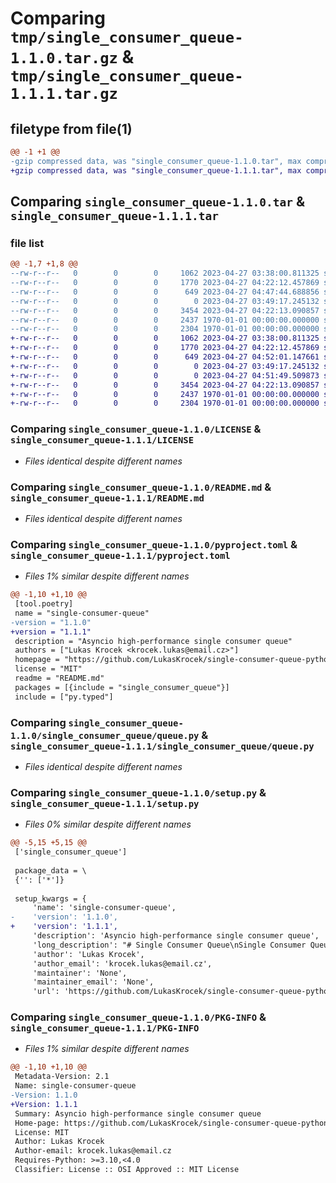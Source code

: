 # Comparing `tmp/single_consumer_queue-1.1.0.tar.gz` & `tmp/single_consumer_queue-1.1.1.tar.gz`

## filetype from file(1)

```diff
@@ -1 +1 @@
-gzip compressed data, was "single_consumer_queue-1.1.0.tar", max compression
+gzip compressed data, was "single_consumer_queue-1.1.1.tar", max compression
```

## Comparing `single_consumer_queue-1.1.0.tar` & `single_consumer_queue-1.1.1.tar`

### file list

```diff
@@ -1,7 +1,8 @@
--rw-r--r--   0        0        0     1062 2023-04-27 03:38:00.811325 single_consumer_queue-1.1.0/LICENSE
--rw-r--r--   0        0        0     1770 2023-04-27 04:22:12.457869 single_consumer_queue-1.1.0/README.md
--rw-r--r--   0        0        0      649 2023-04-27 04:47:44.688856 single_consumer_queue-1.1.0/pyproject.toml
--rw-r--r--   0        0        0        0 2023-04-27 03:49:17.245132 single_consumer_queue-1.1.0/single_consumer_queue/__init__.py
--rw-r--r--   0        0        0     3454 2023-04-27 04:22:13.090857 single_consumer_queue-1.1.0/single_consumer_queue/queue.py
--rw-r--r--   0        0        0     2437 1970-01-01 00:00:00.000000 single_consumer_queue-1.1.0/setup.py
--rw-r--r--   0        0        0     2304 1970-01-01 00:00:00.000000 single_consumer_queue-1.1.0/PKG-INFO
+-rw-r--r--   0        0        0     1062 2023-04-27 03:38:00.811325 single_consumer_queue-1.1.1/LICENSE
+-rw-r--r--   0        0        0     1770 2023-04-27 04:22:12.457869 single_consumer_queue-1.1.1/README.md
+-rw-r--r--   0        0        0      649 2023-04-27 04:52:01.147661 single_consumer_queue-1.1.1/pyproject.toml
+-rw-r--r--   0        0        0        0 2023-04-27 03:49:17.245132 single_consumer_queue-1.1.1/single_consumer_queue/__init__.py
+-rw-r--r--   0        0        0        0 2023-04-27 04:51:49.509873 single_consumer_queue-1.1.1/single_consumer_queue/py.typed
+-rw-r--r--   0        0        0     3454 2023-04-27 04:22:13.090857 single_consumer_queue-1.1.1/single_consumer_queue/queue.py
+-rw-r--r--   0        0        0     2437 1970-01-01 00:00:00.000000 single_consumer_queue-1.1.1/setup.py
+-rw-r--r--   0        0        0     2304 1970-01-01 00:00:00.000000 single_consumer_queue-1.1.1/PKG-INFO
```

### Comparing `single_consumer_queue-1.1.0/LICENSE` & `single_consumer_queue-1.1.1/LICENSE`

 * *Files identical despite different names*

### Comparing `single_consumer_queue-1.1.0/README.md` & `single_consumer_queue-1.1.1/README.md`

 * *Files identical despite different names*

### Comparing `single_consumer_queue-1.1.0/pyproject.toml` & `single_consumer_queue-1.1.1/pyproject.toml`

 * *Files 1% similar despite different names*

```diff
@@ -1,10 +1,10 @@
 [tool.poetry]
 name = "single-consumer-queue"
-version = "1.1.0"
+version = "1.1.1"
 description = "Asyncio high-performance single consumer queue"
 authors = ["Lukas Krocek <krocek.lukas@email.cz>"]
 homepage = "https://github.com/LukasKrocek/single-consumer-queue-python"
 license = "MIT"
 readme = "README.md"
 packages = [{include = "single_consumer_queue"}]
 include = ["py.typed"]
```

### Comparing `single_consumer_queue-1.1.0/single_consumer_queue/queue.py` & `single_consumer_queue-1.1.1/single_consumer_queue/queue.py`

 * *Files identical despite different names*

### Comparing `single_consumer_queue-1.1.0/setup.py` & `single_consumer_queue-1.1.1/setup.py`

 * *Files 0% similar despite different names*

```diff
@@ -5,15 +5,15 @@
 ['single_consumer_queue']
 
 package_data = \
 {'': ['*']}
 
 setup_kwargs = {
     'name': 'single-consumer-queue',
-    'version': '1.1.0',
+    'version': '1.1.1',
     'description': 'Asyncio high-performance single consumer queue',
     'long_description': "# Single Consumer Queue\nSingle Consumer Queue is a Python library that provides an alternative to the standard asyncio.Queue for single consumer scenarios. It consists of two classes: SingleConsumerQueue and SingleConsumerPriorityQueue. Both classes implement the AbstractSingleConsumerQueue abstract base class, which provides the basic functionality of a single consumer queue.\n\n## Why Single Consumer Queue?\nIn some scenarios, the standard asyncio.Queue can be slower than necessary. This is because asyncio.Queue is designed to be used with multiple consumers, which means that it has additional overhead to handle multiple concurrent accesses. If you only have one consumer, you can use SingleConsumerQueue or SingleConsumerPriorityQueue to reduce this overhead and improve performance.\n\n## How to use Single Consumer Queue\nInstallation\nYou can install Single Consumer Queue using pip:\n\n```pip install single-consumer-queue```\n\n## Usage\nHere's an example of how to use SingleConsumerQueue:\n\n```\nasync def consumer(queue: SingleConsumerQueue | SingleConsumerPriorityQueue):\n    async for item in queue.start_consuming():\n        print(item)\n```\n\nSingleConsumerQueue raises exception if you try to add multiple consumers:\n\n```\nasync def consumer(queue: SingleConsumerQueue | SingleConsumerPriorityQueue):\n    async for item in queue.start_consuming():\n        print(item)\n\nqueue = SingleConsumerQueue()\nasyncio.create_task(consumer(queue))\nawait asyncio sleep(0.1)\nawait queue.get()  # raises runtime error\n```\n\nLock is checked and acquired when consumer starts and every time that get is awaited.\n\nGet has considerate overhead because it has to use lock every time, so it is recommended to use `start_consuming` generator when you want to consume items in the loop.\n",
     'author': 'Lukas Krocek',
     'author_email': 'krocek.lukas@email.cz',
     'maintainer': 'None',
     'maintainer_email': 'None',
     'url': 'https://github.com/LukasKrocek/single-consumer-queue-python',
```

### Comparing `single_consumer_queue-1.1.0/PKG-INFO` & `single_consumer_queue-1.1.1/PKG-INFO`

 * *Files 1% similar despite different names*

```diff
@@ -1,10 +1,10 @@
 Metadata-Version: 2.1
 Name: single-consumer-queue
-Version: 1.1.0
+Version: 1.1.1
 Summary: Asyncio high-performance single consumer queue
 Home-page: https://github.com/LukasKrocek/single-consumer-queue-python
 License: MIT
 Author: Lukas Krocek
 Author-email: krocek.lukas@email.cz
 Requires-Python: >=3.10,<4.0
 Classifier: License :: OSI Approved :: MIT License
```


